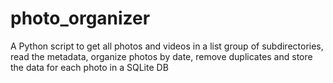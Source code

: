 # photo_organizer
A Python script to get all photos and videos in a list group of subdirectories, read the metadata, organize photos by date, remove duplicates and store the data for each photo in a SQLite DB
